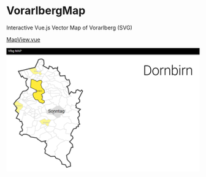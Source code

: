 # VorarlbergMap
Interactive Vue.js Vector Map of Vorarlberg (SVG)

[MapView.vue](src/src/components/MapView.vue)

![Vector Map](doc/preview.png)
